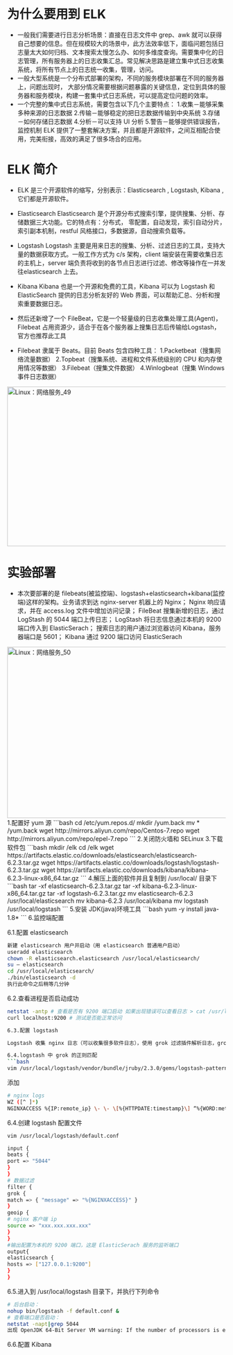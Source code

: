 # 为什么要用到 ELK
- 一般我们需要进行日志分析场景：直接在日志文件中 grep、awk 就可以获得自己想要的信息。但在规模较大的场景中，此方法效率低下，面临问题包括日志量太大如何归档、文本搜索太慢怎么办、如何多维度查询。需要集中化的日志管理，所有服务器上的日志收集汇总。常见解决思路是建立集中式日志收集系统，将所有节点上的日志统一收集，管理，访问。
- 一般大型系统是一个分布式部署的架构，不同的服务模块部署在不同的服务器上，问题出现时， 大部分情况需要根据问题暴露的关键信息，定位到具体的服务器和服务模块，构建一套集中式日志系统，可以提高定位问题的效率。
- 一个完整的集中式日志系统，需要包含以下几个主要特点：
  1.收集－能够采集多种来源的日志数据
  2.传输－能够稳定的把日志数据传输到中央系统
  3.存储－如何存储日志数据
  4.分析－可以支持 UI  分析
  5.警告－能够提供错误报告，监控机制 ELK 提供了一整套解决方案，并且都是开源软件，之间互相配合使用，完美衔接，高效的满足了很多场合的应用。
# ELK 简介
- ELK 是三个开源软件的缩写，分别表示：Elasticsearch , Logstash, Kibana , 它们都是开源软件。
- Elasticsearch
  Elasticsearch 是个开源分布式搜索引擎，提供搜集、分析、存储数据三大功能。它的特点有：分布式， 零配置，自动发现，索引自动分片，索引副本机制，restful 风格接口，多数据源，自动搜索负载等。

- Logstash
  Logstash 主要是用来日志的搜集、分析、过滤日志的工具，支持大量的数据获取方式。一般工作方式为 c/s 架构，client 端安装在需要收集日志的主机上，server 端负责将收到的各节点日志进行过滤、修改等操作在一并发往elasticsearch 上去。

- Kibana
  Kibana 也是一个开源和免费的工具，Kibana 可以为 Logstash 和 ElasticSearch  提供的日志分析友好的 Web 界面，可以帮助汇总、分析和搜索重要数据日志。

- 然后还新增了一个 FileBeat，它是一个轻量级的日志收集处理工具(Agent)，Filebeat 占用资源少，适合于在各个服务器上搜集日志后传输给Logstash，官方也推荐此工具
- Filebeat 隶属于 Beats。目前 Beats 包含四种工具：
  1.Packetbeat（搜集网络流量数据）
  2.Topbeat（搜集系统、进程和文件系统级别的 CPU 和内存使用情况等数据）
  3.Filebeat（搜集文件数据）
  4.Winlogbeat（搜集 Windows 事件日志数据）
 <img width="704" height="368" alt="Linux：网络服务_49" src="https://github.com/user-attachments/assets/17e7601e-7bd6-4352-8536-30cc86fc8373" />

# 实验部署

- 本次要部署的是 filebeats(被监控端)、logstash+elasticsearch+kibana(监控端)这样的架构。业务请求到达 nginx-server 机器上的 Nginx； Nginx 响应请求，并在 access.log 文件中增加访问记录； FileBeat 搜集新增的日志，通过 LogStash 的 5044 端口上传日志； LogStash 将日志信息通过本机的 9200 端口传入到 ElasticSerach； 搜索日志的用户通过浏览器访问 Kibana，服务器端口是 5601； Kibana 通过 9200 端口访问 ElasticSerach
 <img width="740" height="395" alt="Linux：网络服务_50" src="https://github.com/user-attachments/assets/5898d659-596d-41fb-ac8c-e07df7ba54df" />
1.配置好 yum 源
  ```bash
  cd /etc/yum.repos.d/
  mkdir /yum.back
  mv * /yum.back
  wget http://mirrors.aliyun.com/repo/Centos-7.repo
  wget http://mirrors.aliyun.com/repo/epel-7.repo
  ```
2.关闭防火墙和 SELinux
3.下载软件包
  ```bash
  mkdir /elk
  cd /elk
 wget https://artifacts.elastic.co/downloads/elasticsearch/elasticsearch-6.2.3.tar.gz
 wget https://artifacts.elastic.co/downloads/logstash/logstash-6.2.3.tar.gz
 wget https://artifacts.elastic.co/downloads/kibana/kibana-6.2.3-linux-x86_64.tar.gz
 ```
4.解压上面的软件并且复制到 /usr/local/ 目录下
  ```bash
  tar -xf elasticsearch-6.2.3.tar.gz
  tar -xf kibana-6.2.3-linux-x86_64.tar.gz
  tar -xf logstash-6.2.3.tar.gz
  mv elasticsearch-6.2.3 /usr/local/elasticsearch
  mv kibana-6.2.3 /usr/local/kibana
  mv logstash /usr/local/logstash
  ```
5.安装 JDK(java)环境工具
  ```bash
  yum -y install java-1.8*
  ```
6.监控端配置
  
  6.1.配置 elasticsearch
  ```bash
  新建 elasticsearch 用户并启动（用 elasticsearch 普通用户启动）
  useradd elasticsearch
  chown -R elasticsearch.elasticsearch /usr/local/elasticsearch/
  su – elasticsearch
  cd /usr/local/elasticsearch/
  ./bin/elasticsearch -d
  执行此命令之后稍等几分钟
  ```
  6.2.查看进程是否启动成功
  ```bash
  netstat -antp # 查看是否有 9200 端口启动 如果出现错误可以查看日志 > cat /usr/local/elasticsearch/logs/elasticsearch.log
  curl localhost:9200 # 测试是否能正常访问

  6.3.配置 logstash

  Logstash 收集 nginx 日志（可以收集很多软件日志），使用 grok 过滤插件解析日志，grok 作为一个 logstash 的过滤插件，支持根据模式解析文本日志行，拆成字段

  6.4.logstash 中 grok 的正则匹配
  ```bash
  vim /usr/local/logstash/vendor/bundle/jruby/2.3.0/gems/logstash-patterns-core-4.1.2/patterns/grok-patterns
  ```
  添加
  ```bash
  # nginx logs
  WZ ([^ ]*)
  NGINXACCESS %{IP:remote_ip} \- \- \[%{HTTPDATE:timestamp}\] “%{WORD:method} %{WZ:request} HTTP/%{NUMBER:httpversion}” %{NUMBER:status} %{NUMBER:bytes} %{QS:referer} %{QS:agent} %{QS:xforward}
  ```
  6.4.创建 logstash 配置文件
  ```bash
  vim /usr/local/logstash/default.conf
  ```
  ```bash
  input {
  beats {
  port => "5044"
  }
  }
  # 数据过滤
  filter {
  grok {
  match => { "message" => "%{NGINXACCESS}" }
  }
  geoip {
  # nginx 客户端 ip
  source => "xxx.xxx.xxx.xxx"
  }
  }
  #输出配置为本机的 9200 端口，这是 ElasticSerach 服务的监听端口
  output{
  elasticsearch {
  hosts => ["127.0.0.1:9200"]
  }
  }
  ```
  6.5.进入到 /usr/local/logstash 目录下，并执行下列命令
  ```bash
  # 后台启动：
  nohup bin/logstash -f default.conf &
  # 查看端口是否启动：
  netstat -napt|grep 5044
  出现 OpenJDK 64-Bit Server VM warning: If the number of processors is expected to increase from one, then you should configure the number of parallel GC threads appropriately using -XX:ParallelGCThreads=NOpenJDK 64-Bit Server VM warning: INFO: os::commit_memory(0x00000000c5330000, 986513408, 0) failed; error=’Cannot allocate memory’ (errno=12) 这个错误是因为服务器核心数太少，无法启动。
  ```
  6.6.配置 Kibana
  
